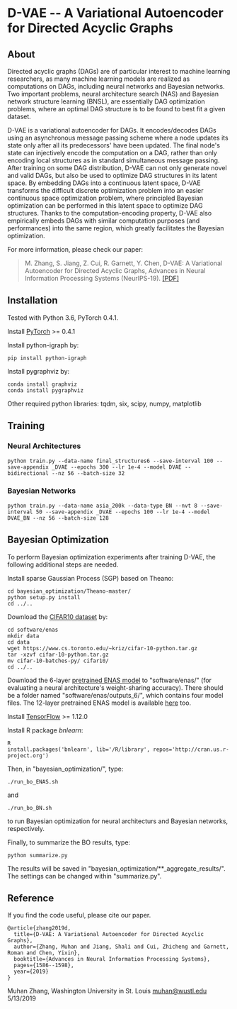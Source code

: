 D-VAE -- A Variational Autoencoder for Directed Acyclic Graphs
===============================================================================

About
-----

Directed acyclic graphs (DAGs) are of particular interest to machine learning researchers, as many machine learning models are realized as computations on DAGs, including neural networks and Bayesian networks. Two important problems, neural architecture search (NAS) and Bayesian network structure learning (BNSL), are essentially DAG optimization problems, where an optimal DAG structure is to be found to best fit a given dataset.

D-VAE is a variational autoencoder for DAGs. It encodes/decodes DAGs using an asynchronous message passing scheme where a node updates its state only after all its predecessors' have been updated. The final node's state can injectively encode the computation on a DAG, rather than only encoding local structures as in standard simultaneous message passing. After training on some DAG distribution, D-VAE can not only generate novel and valid DAGs, but also be used to optimize DAG structures in its latent space. By embedding DAGs into a continuous latent space, D-VAE transforms the difficult discrete optimization problem into an easier continuous space optimization problem, where principled Bayesian optimization can be performed in this latent space to optimize DAG structures. Thanks to the computation-encoding property, D-VAE also empirically embeds DAGs with similar computation purposes (and performances) into the same region, which greatly facilitates the Bayesian optimization.

For more information, please check our paper:
> M. Zhang, S. Jiang, Z. Cui, R. Garnett, Y. Chen, D-VAE: A Variational Autoencoder for Directed Acyclic Graphs, Advances in Neural Information Processing Systems (NeurIPS-19). [\[PDF\]](https://arxiv.org/pdf/1904.11088.pdf)

Installation
------------

Tested with Python 3.6, PyTorch 0.4.1.

Install [PyTorch](https://pytorch.org/) >= 0.4.1

Install python-igraph by:

    pip install python-igraph

Install pygraphviz by:

    conda install graphviz
    conda install pygraphviz

Other required python libraries: tqdm, six, scipy, numpy, matplotlib

Training
--------

### Neural Architectures

    python train.py --data-name final_structures6 --save-interval 100 --save-appendix _DVAE --epochs 300 --lr 1e-4 --model DVAE --bidirectional --nz 56 --batch-size 32

### Bayesian Networks

    python train.py --data-name asia_200k --data-type BN --nvt 8 --save-interval 50 --save-appendix _DVAE --epochs 100 --lr 1e-4 --model DVAE_BN --nz 56 --batch-size 128

Bayesian Optimization
---------------------

To perform Bayesian optimization experiments after training D-VAE, the following additional steps are needed.

Install sparse Gaussian Process (SGP) based on Theano:

    cd bayesian_optimization/Theano-master/
    python setup.py install
    cd ../..

Download the [CIFAR10 dataset](https://www.cs.toronto.edu/~kriz/cifar.html) by: 

    cd software/enas
    mkdir data
    cd data
    wget https://www.cs.toronto.edu/~kriz/cifar-10-python.tar.gz
    tar -xzvf cifar-10-python.tar.gz
    mv cifar-10-batches-py/ cifar10/
    cd ../..

Download the 6-layer [pretrained ENAS model](https://drive.google.com/drive/folders/1e-mYRZS_10Aegj8Sczcb948RbHyiju1S?usp=sharing) to "software/enas/" (for evaluating a neural architecture's weight-sharing accuracy). There should be a folder named "software/enas/outputs_6/", which contains four model files. The 12-layer pretrained ENAS model is available [here](https://drive.google.com/drive/folders/18GU9g5DNiHn2MOVKOiF1fCwNQMTA-mnH?usp=sharing) too.

Install [TensorFlow](https://www.tensorflow.org/install/gpu) >= 1.12.0

Install R package _bnlearn_:

    R
    install.packages('bnlearn', lib='/R/library', repos='http://cran.us.r-project.org')

Then, in "bayesian_optimization/", type:

    ./run_bo_ENAS.sh

and 

    ./run_bo_BN.sh

to run Bayesian optimization for neural architecturs and Bayesian networks, respectively.

Finally, to summarize the BO results, type:

    python summarize.py

The results will be saved in "bayesian_optimization/**_aggregate_results/". The settings can be changed within "summarize.py".

Reference
---------

If you find the code useful, please cite our paper.

    @article{zhang2019d,
      title={D-VAE: A Variational Autoencoder for Directed Acyclic Graphs},
      author={Zhang, Muhan and Jiang, Shali and Cui, Zhicheng and Garnett, Roman and Chen, Yixin},
      booktitle={Advances in Neural Information Processing Systems},
      pages={1586--1598},
      year={2019}
    } 

Muhan Zhang, Washington University in St. Louis
muhan@wustl.edu
5/13/2019
